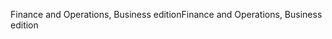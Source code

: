 <span data-ttu-id="115f3-101">Finance and Operations, Business edition</span><span class="sxs-lookup"><span data-stu-id="115f3-101">Finance and Operations, Business edition</span></span>